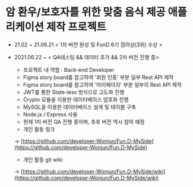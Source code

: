 <h1>암 환우/보호자를 위한 맞춤 음식 제공 애플리케이션 제작 프로젝트</h1>

- 21.02 ~ 21.06.21  < 1차 버전 완성 및 FunD 6기 장려상(3위) 수상 >
- 2021.06.22 ~ < QA테스팅 && 데이터 추가 && 2차 버전 진행 중>
    - 프로젝트 내 역할 : Back-end Developer
    - Figma story board를 참고하여 '회원 인증' 부분 일부 Rest API 제작
    - Figma story board를 참고하여 '마이페이지' 부분 일부의 Rest API 제작
    - JWT를 통한 State-less 방식으로 고도화 진행
    - Crypto 모듈을 이용한 데이터베이스 암호화 진행
    - MySQL을 이용한 데이터베이스 설계 및 테이블 구축
    - Node.js / Express 사용
    - 현재 1차 버전 QA 진행 중이며, 추후 버전 역시 참여 예정
    - 개인 활동 링크

    → [https://github.com/developer-Wonjun/Fun.D-MySide](https://github.com/developer-Wonjun/Fun.D-MySide)

    - 개인 활동 git wiki

    → [https://github.com/developer-Wonjun/Fun.D-MySide/wiki](https://github.com/developer-Wonjun/Fun.D-MySide/wiki)
